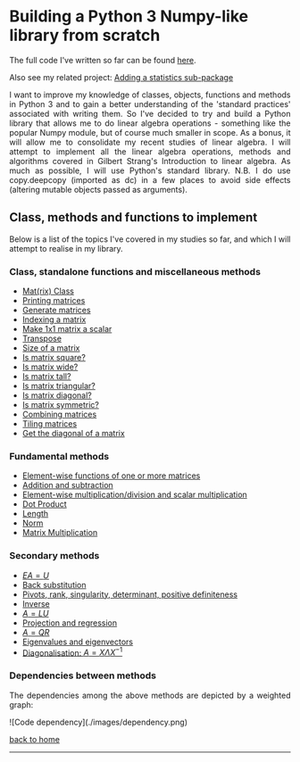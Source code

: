 # Building a Python 3 Numpy-like library from scratch

The full code I've written so far can be found [here](./full_code.md).

Also see my related project: [Adding a statistics sub-package](../stats_from_scratch/stats_from_scratch.md)

<div style="text-align: justify">
<p>I want to improve my knowledge of classes, objects, functions and methods in
Python 3 and to gain a better understanding of the 'standard practices'
associated with writing them. So I've decided to try and build a Python library
that allows me to do linear algebra operations - something like the popular
Numpy module, but of course much smaller in scope. As a bonus, it will allow me
to consolidate my recent studies of linear algebra. I will attempt to implement
all the linear algebra operations, methods and algorithms covered in Gilbert
Strang's Introduction to linear algebra. As much as possible, I will use
Python's standard library. N.B. I do use copy.deepcopy (imported as dc) in a
few places to avoid side effects (altering mutable objects passed as
arguments).</p>
</div>

## Class, methods and functions to implement

<div style="text-align: justify">
<p>Below is a list of the topics I've covered in my studies so far, and which I
will attempt to realise in my library.</p>
</div>

### Class, standalone functions and miscellaneous methods 
- [Mat(rix) Class](./class_and_standalone_functions_1.md)
- [Printing matrices](./class_and_standalone_functions_1.md#printing-matrices)
- [Generate matrices](./class_and_standalone_functions_1.md#generate-matrices)
- [Indexing a matrix](./class_and_standalone_functions_1.md#indexing-a-matrix)
- [Make 1x1 matrix a scalar](./class_and_standalone_functions_1.md#make-1x1-matrix-a-scalar)
- [Transpose](./class_and_standalone_functions_1.md#transpose-of-a-matrix)
- [Size of a matrix](./class_and_standalone_functions_2.md#size-of-a-matrix)
- [Is matrix square?](./class_and_standalone_functions_2.md#is-matrix-square)
- [Is matrix wide?](./class_and_standalone_functions_2.md#is-matrix-wide-or-tall)
- [Is matrix tall?](./class_and_standalone_functions_2.md#is-matrix-wide-or-tall)
- [Is matrix triangular?](./class_and_standalone_functions_2.md#is-matrix-lower-triangular)
- [Is matrix diagonal?](./class_and_standalone_functions_2.md#is-matrix-diagonal)
- [Is matrix symmetric?](./class_and_standalone_functions_2.md#is-matrix-symmetric)
- [Combining matrices](./class_and_standalone_functions_3.md#combining-matrices)
- [Tiling matrices](./class_and_standalone_functions_3.md#tiling-matrices)
- [Get the diagonal of a matrix](./class_and_standalone_functions_3.md#get-the-diagonal-of-a-matrix)

### Fundamental methods
- [Element-wise functions of one or more matrices](./elwise_function.md)
- [Addition and subtraction](./elwise_function.md#addition-and-subtraction)
- [Element-wise multiplication/division and scalar multiplication](./elwise_function.md#elementwise-multiplicationdivision-and-scalar-multiplication)
- [Dot Product](./dot_prod_length_and_mat_multiply.md)
- [Length](./dot_prod_length_and_mat_multiply.md#length)
- [Norm](./dot_prod_length_and_mat_multiply.md#norm)
- [Matrix Multiplication](./dot_prod_length_and_mat_multiply.md#matrix-multiplication)

### Secondary methods 
- [$EA = U$](./elimination.md)
- [Back substitution](./backsub.md)
- [Pivots, rank, singularity, determinant, positive definiteness](./rank_piv_sing_det.md)
- [Inverse](./inverse.md)
- [$A = LU$](./lu_factorisation.md)
- [Projection and regression](./projection_and_regression.md)
- [$A = QR$](./qr_factorisation.md)
- [Eigenvalues and eigenvectors](./eigen.md)
- [Diagonalisation: $A = X\Lambda X^{-1}$](./diagonalisation.md)

### Dependencies between methods
<div style="text-align: justify">
<p>The dependencies among the above methods are depicted by a weighted graph:</p>
</div>
![Code dependency](./images/dependency.png)

[back to home](../index.md)

---
<script src="https://utteranc.es/client.js"
        repo="Matt-A-Bennett/Matt-A-Bennett.github.io"
        issue-term="https://matt-a-bennett.github.io/numpy_from_scratch/numpy_from_scratch.html"
        theme="github-light"
        crossorigin="anonymous"
        async>
</script>

